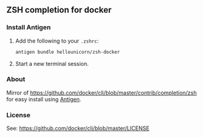 ## ZSH completion for docker

### Install Antigen

1. Add the following to your `.zshrc`:

    ```sh
    antigen bundle hellounicorn/zsh-docker
    ```

2. Start a new terminal session.

### About

Mirror of https://github.com/docker/cli/blob/master/contrib/completion/zsh for easy install using [Antigen][1].

### License

See: https://github.com/docker/cli/blob/master/LICENSE


[1]: http://antigen.sharats.me/
